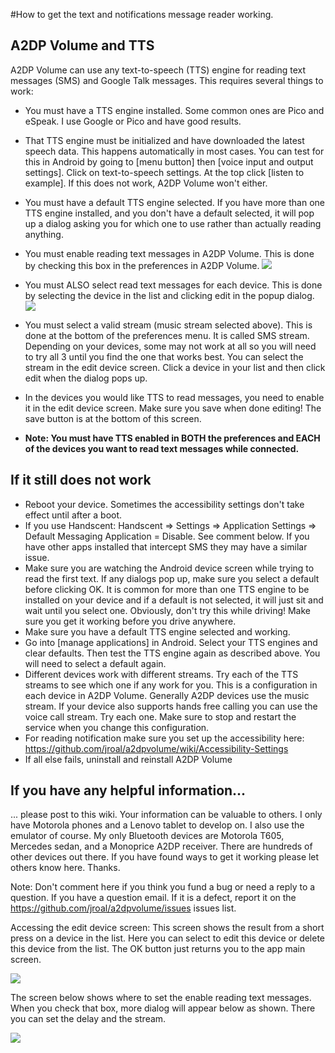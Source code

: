 #How to get the text and notifications message reader working.

## A2DP Volume and TTS

A2DP Volume can use any text-to-speech (TTS) engine for reading text messages (SMS) and Google Talk messages.  This requires several things to work:

* You must have a TTS engine installed.  Some common ones are Pico and eSpeak.  I use Google or Pico and have good results.
* That TTS engine must be initialized and have downloaded the latest speech data.  This happens automatically in most cases.  You can test for this in Android by going to [menu button] then [voice input and output settings].  Click on text-to-speech settings.  At the top click [listen to example].  If this does not work, A2DP Volume won't either.
* You must have a default TTS engine selected.  If you have more than one TTS engine installed, and you don't have a default selected, it will pop up a dialog asking you for which one to use rather than actually reading anything.
* You must enable reading text messages in A2DP Volume.  This is done by checking this box in the preferences in A2DP Volume. 
![](http://jimroal.com/A2DPScreens/A2DPVolume7.png)

* You must ALSO select read text messages for each device.  This is done by selecting the device in the list and clicking edit in the popup dialog.
![](http://jimroal.com/A2DPScreens/editdevice1b.png)

* You must select a valid stream (music stream selected above).  This is done at the bottom of the preferences menu.  It is called SMS stream.  Depending on your devices, some may not work at all so you will need to try all 3 until you find the one that works best.  You can select the stream in the edit device screen.  Click a device in your list and then click edit when the dialog pops up.
* In the devices you would like TTS to read messages, you need to enable it in the edit device screen.  Make sure you save when done editing!  The save button is at the bottom of this screen.
* **Note: You must have TTS enabled in BOTH the preferences and EACH of the devices you want to read text messages while connected.**

## If it still does not work
 * Reboot your device. Sometimes the accessibility settings don't take effect until after a boot.
 * If you use Handscent: Handscent => Settings => Application Settings => Default Messaging Application = Disable.  See comment below.  If you have other apps installed that intercept SMS they may have a similar issue.
 * Make sure you are watching the Android device screen while trying to read the first text.  If any dialogs pop up, make sure you select a default before clicking OK.    It is common for more than one TTS engine to be installed on your device and if a default is not selected, it will just sit and wait until you select one.  Obviously, don't try this while driving!  Make sure you get it working before you drive anywhere.
 * Make sure you have a default TTS engine selected and working.
 * Go into [manage applications] in Android.  Select your TTS engines and clear defaults.  Then test the TTS engine again as described above.  You will need to select a default again.
 * Different devices work with different streams.  Try each of the TTS streams to see which one if any work for you.  This is a configuration in each device in A2DP Volume. Generally A2DP devices use the music stream.  If your device also supports hands free calling you can use the voice call stream.  Try each one.  Make sure to stop and restart the service when you change this configuration. 
 * For reading notification make sure you set up the accessibility here: https://github.com/jroal/a2dpvolume/wiki/Accessibility-Settings
 * If all else fails, uninstall and reinstall A2DP Volume

## If you have any helpful information... 
... please post to this wiki.  Your information can be valuable to others.  I only have Motorola phones and a Lenovo tablet to develop on.  I also use the emulator of course.  My only Bluetooth devices are Motorola T605, Mercedes sedan, and a Monoprice A2DP receiver. There are hundreds of other devices out there.  If you have found ways to get it working please let others know here.  Thanks.

Note: Don't comment here if you think you fund a bug or need a reply to a question.  If you have a question email.  If it is a defect, report it on the https://github.com/jroal/a2dpvolume/issues issues list.

Accessing the edit device screen:
This screen shows the result from a short press on a device in the list.  Here you can select to edit this device or delete this device from the list.  The OK button just returns you to the app main screen.

![](http://jimroal.com/A2DPScreens/Image2.png)

The screen below shows where to set the enable reading text messages.  When you check that box, more dialog will appear below as shown.  There you can set the delay and the stream.

![](http://jimroal.com/A2DPScreens/EditDevice3.png)